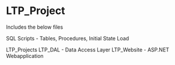 # LTP_Project

Includes the below files

SQL Scripts - Tables, Procedures, Initial State Load

LTP_Projects
  LTP_DAL - Data Access Layer
  LTP_Website - ASP.NET Webapplication

